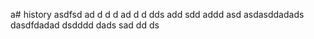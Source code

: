 a# history
asdfsd
ad
d
d
d
ad
d
d
dds
add
sdd
addd
asd
asdasddadads
dasdfdadad
dsdddd
dads
sad
dd
ds
